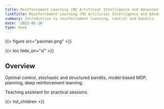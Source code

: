 ```yaml
---
title: Reinforcement Learning (M2 Artificial Intelligence and Advanced Visual Computing, Ecole Polytechnique 2021-2022)
linkTitle: Reinforcement Learning (M2 Artificial Intelligence and Advanced Visual Computing, Ecole Polytechnique 2021-2022)
summary: Introduction to reinforcement learning, control and bandits.
date: '2022-01-26'
type: book
---
```


{{< figure src="pacman.png" >}}

{{< toc hide_on="xl" >}}

## Overview

Optimal control, stochastic and structured bandits, model-based MDP, planning, deep reinforcement learning.

Teaching assistant for practical sessions.

 {{< list_children >}}
